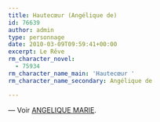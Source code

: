 ```yaml
---
title: Hautecœur (Angélique de)
id: 76639
author: admin
type: personnage
date: 2010-03-09T09:59:41+00:00
excerpt: Le Rêve
rm_character_novel:
  - 75934
rm_character_name_main: 'Hautecœur '
rm_character_name_secondary: Angélique de

---
```

— Voir <a href="#/personnage/angelique-marie" target="_self">ANGELIQUE MARIE</a>.